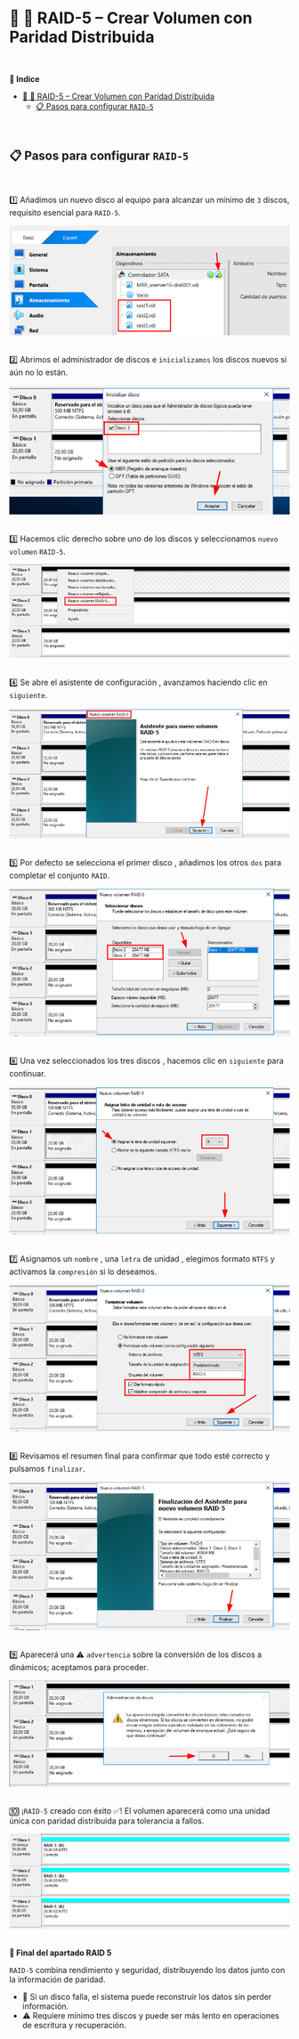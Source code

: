 # 💽 🧩 RAID-5 – Crear Volumen con Paridad Distribuida
<br>

**📑 Indice**
- [💽 🧩 RAID-5 – Crear Volumen con Paridad Distribuida](#--raid-5--crear-volumen-con-paridad-distribuida)
  - [📋 Pasos para configurar ``RAID-5``](#-pasos-para-configurar-raid-5)

<br>

## 📋 Pasos para configurar ``RAID-5``
<br>

1️⃣ Añadimos un nuevo disco al equipo para alcanzar un mínimo de ``3`` discos, requisito esencial para ``RAID-5``.

![Nuevo disco en Virtualbox](./img/raid5/raid1.png)
<br> <br>


2️⃣ Abrimos el administrador de discos e ``inicializamos`` los discos nuevos si aún no lo están.

![Inicializar nuevo disco](./img/raid5/raid2.png)
<br> <br>


3️⃣ Hacemos clic derecho sobre uno de los discos y seleccionamos ``nuevo volumen`` ``RAID-5``.

![Selecionar raid-5](./img/raid5/raid3.png)
<br> <br>


4️⃣ Se abre el asistente de configuración , avanzamos haciendo clic en ``siguiente``.

![Abrir asistente](./img/raid5/raid4.png)
<br> <br>


5️⃣ Por defecto se selecciona el primer disco ,  añadimos los otros ``dos`` para completar el conjunto ``RAID``.

![Selección de discos](./img/raid5/raid5.png)
<br> <br>


6️⃣ Una vez seleccionados los tres discos , hacemos clic en ``siguiente`` para continuar.

![Seguir con la configuración](./img/raid5/raid6.png)
<br> <br>


7️⃣ Asignamos un ``nombre`` , una ``letra`` de unidad , elegimos formato ``NTFS`` y activamos la ``compresión`` si lo deseamos.

![Formato del raid-5](./img/raid5/raid7.png)
<br> <br>


8️⃣ Revisamos el resumen final para confirmar que todo esté correcto y pulsamos ``finalizar``.

![Revisar configuración](./img/raid5/raid8.png)
<br> <br>


9️⃣ Aparecerá una ⚠️ ``advertencia`` sobre la conversión de los discos a dinámicos; aceptamos para proceder.

![Advertencia de creación](./img/raid5/raid9.png)
<br> <br>


🔟 ¡``RAID-5`` creado con éxito ✅! El volumen aparecerá como una unidad única con paridad distribuida para tolerancia a fallos.

![Raid-5 creado correctamente](./img/raid5/raid10.png)
<br> <br>


**📌 Final del apartado RAID 5**

``RAID-5`` combina rendimiento y seguridad, distribuyendo los datos junto con la información de paridad.
- 🔁 Si un disco falla, el sistema puede reconstruir los datos sin perder información.
- ⚠️ Requiere mínimo tres discos y puede ser más lento en operaciones de escritura y recuperación.